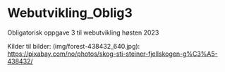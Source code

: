 # Webutvikling_Oblig3
Obligatorisk oppgave 3 til webutvikling høsten 2023

Kilder til bilder:
(img/forest-438432_640.jpg): https://pixabay.com/no/photos/skog-sti-steiner-fjellskogen-g%C3%A5-438432/